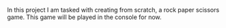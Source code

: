 In this project I am tasked with creating from scratch, a rock paper scissors game. This game will be played in the console for now.